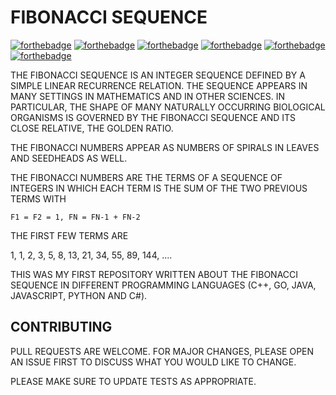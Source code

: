 
# FIBONACCI SEQUENCE

[![forthebadge](https://forthebadge.com/images/badges/made-with-c-sharp.svg)](https://forthebadge.com)
[![forthebadge](https://forthebadge.com/images/badges/made-with-c-plus-plus.svg)](https://forthebadge.com)
[![forthebadge](https://forthebadge.com/images/badges/made-with-go.svg)](https://forthebadge.com)
[![forthebadge](https://forthebadge.com/images/badges/made-with-java.svg)](https://forthebadge.com)
[![forthebadge](https://forthebadge.com/images/badges/made-with-javascript.svg)](https://forthebadge.com)
[![forthebadge](https://forthebadge.com/images/badges/made-with-python.svg)](https://forthebadge.com)

THE FIBONACCI SEQUENCE IS AN INTEGER SEQUENCE DEFINED BY A SIMPLE LINEAR RECURRENCE RELATION. THE SEQUENCE APPEARS IN MANY SETTINGS IN MATHEMATICS AND IN OTHER SCIENCES. IN PARTICULAR, THE SHAPE OF MANY NATURALLY OCCURRING BIOLOGICAL ORGANISMS IS GOVERNED BY THE FIBONACCI SEQUENCE AND ITS CLOSE RELATIVE, THE GOLDEN RATIO.

THE FIBONACCI NUMBERS APPEAR AS NUMBERS OF SPIRALS IN LEAVES AND SEEDHEADS AS WELL.

THE FIBONACCI NUMBERS ARE THE TERMS OF A SEQUENCE OF INTEGERS IN WHICH EACH TERM IS THE SUM OF THE TWO PREVIOUS TERMS WITH

    F1 = F2 = 1, FN = FN-1 + FN-2

THE FIRST FEW TERMS ARE

1, 1, 2, 3, 5, 8, 13, 21, 34, 55, 89, 144, ....

THIS WAS MY FIRST REPOSITORY WRITTEN ABOUT THE FIBONACCI SEQUENCE IN DIFFERENT PROGRAMMING LANGUAGES (C++, GO, JAVA, JAVASCRIPT, PYTHON AND C#).

## CONTRIBUTING
PULL REQUESTS ARE WELCOME. FOR MAJOR CHANGES, PLEASE OPEN AN ISSUE FIRST TO DISCUSS WHAT YOU WOULD LIKE TO CHANGE.

PLEASE MAKE SURE TO UPDATE TESTS AS APPROPRIATE.
